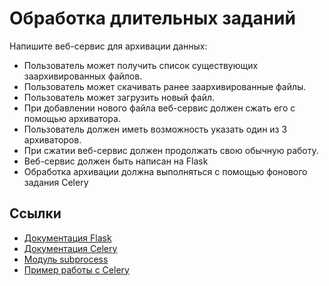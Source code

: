 # Обработка длительных заданий

Напишите веб-сервис для архивации данных:

* Пользователь может получить список существующих заархивированных файлов.
* Пользователь может скачивать ранее заархивированные файлы.
* Пользователь может загрузить новый файл.
* При добавлении нового файла веб-сервис должен сжать его с помощью архиватора.
* Пользователь должен иметь возможность указать один из 3 архиваторов.
* При сжатии веб-сервис должен продолжать свою обычную работу.
* Веб-сервис должен быть написан на Flask
* Обработка архивации должна выполняться с помощью фонового задания Celery

## Ссылки

* [Документация Flask](https://flask.palletsprojects.com/en/2.0.x/)
* [Документация Celery](https://docs.celeryproject.org/en/stable/getting-started/introduction.html)
* [Модуль subprocess](https://docs.python.org/3/library/subprocess.html)
* [Пример работы с Celery](https://blog.miguelgrinberg.com/post/using-celery-with-flask)

